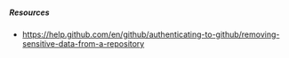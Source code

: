 ##### Resources
* https://help.github.com/en/github/authenticating-to-github/removing-sensitive-data-from-a-repository
